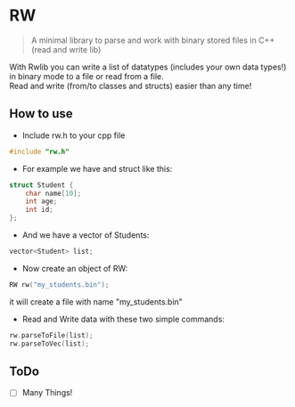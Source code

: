 # RW
> A minimal library to parse and work with binary stored files in C++ (read and write lib)

With Rwlib you can write a list of datatypes (includes your own data types!) in binary mode to a file or read from a file.
<br/>
Read and write (from/to classes and structs) easier than any time!

## How to use
* Include rw.h to your cpp file
```c++
#include "rw.h"
```
* For example we have and struct like this:
```c++
struct Student {
    char name[10];
    int age;
    int id;
};
```
* And we have a vector of Students:
```c++
vector<Student> list;
```
* Now create an object of RW:
```c++
RW rw("my_students.bin");
```
it will create a file with name "my_students.bin"
* Read and Write data with these two simple commands:
```c++
rw.parseToFile(list);
rw.parseToVec(list);
```

## ToDo
- [ ] Many Things!
